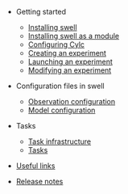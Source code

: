 - Getting started

  - [Installing swell](installing_swell.md)
  - [Installing swell as a module](installing_swell_as_a_module.md)
  - [Configuring Cylc](configuring_cylc.md)
  - [Creating an experiment](creating_an_experiment.md)
  - [Launching an experiment](launching_an_experiment.md)
  - [Modifying an experiment](modifying_an_experiment.md)

- Configuration files in swell

  - [Observation configuration](observation_configuration.md)
  - [Model configuration](model_configuration.md)

- Tasks

  - [Task infrastructure](task_infrastructure.md)
  - [Tasks](tasks.md)

- [Useful links](useful_links.md)

- [Release notes](release_notes.md)
